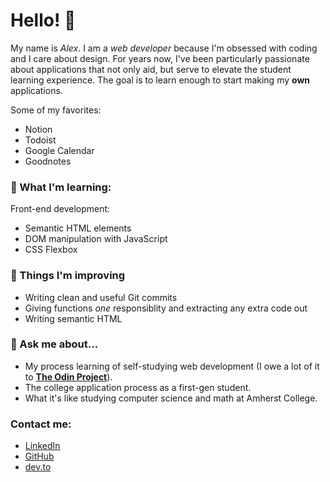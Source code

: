 
# Hello! 👋

My name is *Alex*. I am a *web developer* because I'm obsessed with coding and I care about design. For years now, I've been particularly passionate about applications that not only aid, but serve to elevate the student learning experience. The goal is to learn enough to start making my **own** applications.

Some of my favorites:
- Notion
- Todoist
- Google Calendar
- Goodnotes


### 🌱 What I'm learning:

Front-end development:

- Semantic HTML elements
- DOM manipulation with JavaScript
- CSS Flexbox

### 💪 Things I'm improving

- Writing clean and useful Git commits
- Giving functions *one* responsiblity and extracting any extra code out
- Writing semantic HTML

### 💬 Ask me about...
- My process learning of self-studying web development (I owe a lot of it to [**The Odin Project**](https://www.theodinproject.com/about)).
- The college application process as a first-gen student.
- What it's like studying computer science and math at Amherst College.


### Contact me:
- [LinkedIn](https://www.linkedin.com/in/alexander-guel-2664a626b/)
- [GitHub](https://github.com/allx-g)
- [dev.to](https://dev.to/allxg)